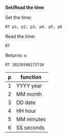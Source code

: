 __Set/Read the time__

Set the time:

	RT p1, p2, p3, p4, p5, p6

Read the time:

	RT
	
Returns: x

`RT 20230308173716`

|p|function
|---|---|
|1|YYYY year
|2|MM month
|3|DD date
|4|HH hour
|5|MM minutes
|6|SS seconds

